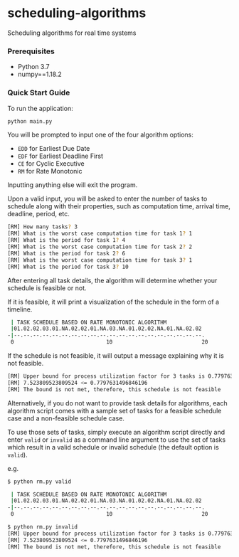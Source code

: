 # scheduling-algorithms
Scheduling algorithms for real time systems

### Prerequisites
* Python 3.7
* numpy==1.18.2

### Quick Start Guide
To run the application:
```bash
python main.py
```
You will be prompted to input one of the four algorithm options:
* `EDD` for Earliest Due Date
* `EDF` for Earliest Deadline First
* `CE` for Cyclic Executive
* `RM` for Rate Monotonic

Inputting anything else will exit the program.

Upon a valid input, you will be asked to enter the number of tasks to schedule along with their properties, such as computation time, arrival time, deadline, period, etc.
```bash
[RM] How many tasks? 3
[RM] What is the worst case computation time for task 1? 1
[RM] What is the period for task 1? 4
[RM] What is the worst case computation time for task 2? 2
[RM] What is the period for task 2? 6
[RM] What is the worst case computation time for task 3? 1
[RM] What is the period for task 3? 10
```

After entering all task details, the algorithm will determine whether your schedule is feasible or not. 

If it is feasible, it will print a visualization of the schedule in the form of a timeline.

```bash
 | TASK SCHEDULE BASED ON RATE MONOTONIC ALGORITHM
 |01.02.02.03.01.NA.02.02.01.NA.03.NA.01.02.02.NA.01.NA.02.02
-|--.--.--.--.--.--.--.--.--.--.--.--.--.--.--.--.--.--.--.--.
 0                             10                            20
```
If the schedule is not feasible, it will output a message explaining why it is not feasible.
```bash
[RM] Upper bound for process utilization factor for 3 tasks is 0.7797631496846196
[RM] 7.523809523809524 <= 0.7797631496846196
[RM] The bound is not met, therefore, this schedule is not feasible
```

Alternatively, if you do not want to provide task details for algorithms, each algorithm script comes with a sample set of tasks for a feasible schedule case and a non-feasible schedule case. 

To use those sets of tasks, simply execute an algorithm script directly and enter `valid` or `invalid` as a command line argument to use the set of tasks which result in a valid schedule or invalid schedule (the default option is `valid`).

e.g.
```bash
$ python rm.py valid

 | TASK SCHEDULE BASED ON RATE MONOTONIC ALGORITHM
 |01.02.02.03.01.NA.02.02.01.NA.03.NA.01.02.02.NA.01.NA.02.02
-|--.--.--.--.--.--.--.--.--.--.--.--.--.--.--.--.--.--.--.--.
 0                             10                            20

$ python rm.py invalid
[RM] Upper bound for process utilization factor for 3 tasks is 0.7797631496846196
[RM] 7.523809523809524 <= 0.7797631496846196
[RM] The bound is not met, therefore, this schedule is not feasible
```
